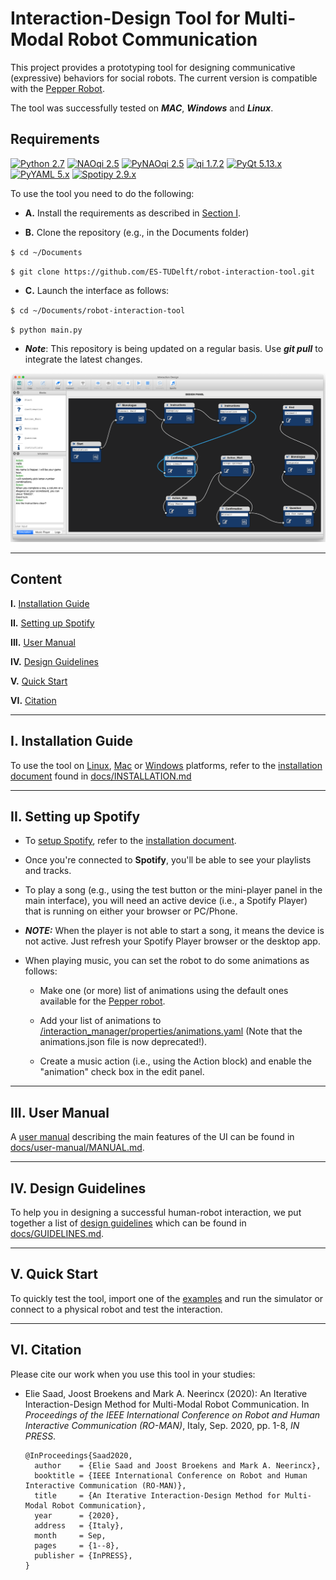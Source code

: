 # Interaction-Design Tool for Multi-Modal Robot Communication

This project provides a prototyping tool for designing communicative (expressive) behaviors for social robots. The current version is compatible with the [Pepper Robot](https://www.ald.softbankrobotics.com/en/robots/pepper).

The tool was successfully tested on ***MAC***, ***Windows*** and ***Linux***.

## Requirements
[![Python 2.7](https://img.shields.io/badge/Python-2.7.14-yellow.svg)](https://www.python.org/downloads/)
[![NAOqi 2.5](https://img.shields.io/badge/NAOqi-2.5-blue.svg)](http://doc.aldebaran.com/2-5/dev/python/install_guide.html)
[![PyNAOqi 2.5](https://img.shields.io/badge/PyNaoqi-2.5.5.5-green.svg)](http://doc.aldebaran.com/2-5/dev/community_software.html#retrieving-software)
[![qi 1.7.2](https://img.shields.io/badge/qi-1.7.2-orange)](https://pypi.org/project/qi/)
[![PyQt 5.13.x](https://img.shields.io/badge/PyQt-5.x.x-brightgreen.svg)](https://pypi.org/project/PyQt5/5.9.2/)
[![PyYAML 5.x](https://img.shields.io/badge/PyYAML-5.x-blue)](https://github.com/yaml/pyyaml)
[![Spotipy 2.9.x](https://img.shields.io/badge/Spotipy-2.9.0-blue)](https://pypi.org/project/spotipy/)

To use the tool you need to do the following:

  * **A.** Install the requirements as described in [Section I](#i-installation-guide).

  * **B.** Clone the repository (e.g., in the Documents folder)

`$ cd ~/Documents`

`$ git clone https://github.com/ES-TUDelft/robot-interaction-tool.git`

  * **C.** Launch the interface as follows:

`$ cd ~/Documents/robot-interaction-tool`

`$ python main.py`

  * ***Note***: This repository is being updated on a regular basis. Use ***git pull*** to integrate the latest changes.

<div align="center">
  <img src="interaction_manager/ui/ui_view.png" width="750px" />
</div>

---

## Content

**I.** [Installation Guide](#i-installation-guide)

**II.** [Setting up Spotify](#ii-setting-up-spotify)

**III.** [User Manual](#iii-user-manual)

**IV.** [Design Guidelines](#iv-design-guidelines)

**V.** [Quick Start](#v-quick-start)

**VI.** [Citation](#vi-citation)

---

## I. Installation Guide

To use the tool on [Linux](https://github.com/ES-TUDelft/robot-interaction-tool/blob/master/docs/INSTALLATION.md#i-linux-installation-guide), [Mac](https://github.com/ES-TUDelft/robot-interaction-tool/blob/master/docs/INSTALLATION.md#iii-mac-installation-guide) or [Windows](https://github.com/ES-TUDelft/robot-interaction-tool/blob/master/docs/INSTALLATION.md#ii-windows-installation-guide) platforms, refer to the [installation document](https://github.com/ES-TUDelft/robot-interaction-tool/blob/master/docs/INSTALLATION.md) found in [docs/INSTALLATION.md](https://github.com/ES-TUDelft/robot-interaction-tool/blob/master/docs/INSTALLATION.md)

---

## II. Setting up Spotify

* To [setup Spotify](https://github.com/ES-TUDelft/robot-interaction-tool/blob/master/docs/INSTALLATION.md#ii-setting-up-spotify), refer to the [installation document](https://github.com/ES-TUDelft/robot-interaction-tool/blob/master/docs/INSTALLATION.md#iv-setting-up-spotify).

* Once you're connected to **Spotify**, you'll be able to see your playlists and tracks.

* To play a song (e.g., using the test button or the mini-player panel in the main interface), you will need an active device (i.e., a Spotify Player) that is running on either your browser or PC/Phone.

* ***NOTE:*** When the player is not able to start a song, it means the device is not active. Just refresh your Spotify Player browser or the desktop app. 

* When playing music, you can set the robot to do some animations as follows:
  
  * Make one (or more) list of animations using the default ones available for the [Pepper robot](http://doc.aldebaran.com/2-5/naoqi/motion/alanimationplayer-advanced.html#pepp-pepper-list-of-animations-available-by-default).
  
  * Add your list of animations to [/interaction_manager/properties/animations.yaml](https://github.com/ES-TUDelft/robot-interaction-tool/blob/master/interaction_manager/properties/animations.yaml) (Note that the animations.json file is now deprecated!).
  
  * Create a music action (i.e., using the Action block) and enable the "animation" check box in the edit panel. 

---

## III. User Manual

A [user manual](https://github.com/ES-TUDelft/robot-interaction-tool/blob/master/docs/user-manual/MANUAL.md) describing the main features of the UI can be found in [docs/user-manual/MANUAL.md](https://github.com/ES-TUDelft/robot-interaction-tool/blob/master/docs/user-manual/MANUAL.md).

---

## IV. Design Guidelines

To help you in designing a successful human-robot interaction, we put together a list of [design guidelines](https://github.com/ES-TUDelft/robot-interaction-tool/blob/master/docs/GUIDELINES.md) which can be found in [docs/GUIDELINES.md](https://github.com/ES-TUDelft/robot-interaction-tool/blob/master/docs/GUIDELINES.md).

---

## V. Quick Start

To quickly test the tool, import one of the [examples](https://github.com/ES-TUDelft/robot-interaction-tool/tree/master/examples) and run the simulator or connect to a physical robot and test the interaction.

---

## VI. Citation
Please cite our work when you use this tool in your studies:

 * Elie Saad, Joost Broekens and Mark A. Neerincx (2020): An Iterative Interaction-Design Method for Multi-Modal Robot Communication. In *Proceedings of the IEEE International Conference on Robot and Human Interactive Communication (RO-MAN)*, Italy, Sep. 2020, pp. 1-8, *IN PRESS*.

       @InProceedings{Saad2020,
         author    = {Elie Saad and Joost Broekens and Mark A. Neerincx},
         booktitle = {IEEE International Conference on Robot and Human Interactive Communication (RO-MAN)},
         title     = {An Iterative Interaction-Design Method for Multi-Modal Robot Communication},
         year      = {2020},
         address   = {Italy},
         month     = Sep,
         pages     = {1--8},
         publisher = {InPRESS},
       }
